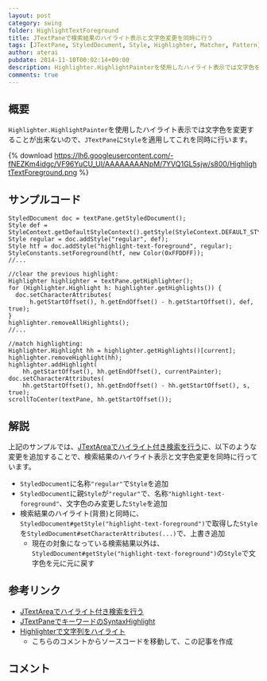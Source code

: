 ```yaml
---
layout: post
category: swing
folder: HighlightTextForeground
title: JTextPaneで検索結果のハイライト表示と文字色変更を同時に行う
tags: [JTextPane, StyledDocument, Style, Highlighter, Matcher, Pattern]
author: aterai
pubdate: 2014-11-10T00:02:14+09:00
description: Highlighter.HighlightPainterを使用したハイライト表示では文字色を変更することが出来ないので、JTextPaneにStyleを適用してこれを同時に行います。
comments: true
---
```

## 概要
`Highlighter.HighlightPainter`を使用したハイライト表示では文字色を変更することが出来ないので、`JTextPane`に`Style`を適用してこれを同時に行います。

{% download https://lh6.googleusercontent.com/-fNEZKm4idgc/VF96YuCU_UI/AAAAAAAANpM/7YVQ1GL5sjw/s800/HighlightTextForeground.png %}

## サンプルコード
<pre class="prettyprint"><code>StyledDocument doc = textPane.getStyledDocument();
Style def = StyleContext.getDefaultStyleContext().getStyle(StyleContext.DEFAULT_STYLE);
Style regular = doc.addStyle("regular", def);
Style htf = doc.addStyle("highlight-text-foreground", regular);
StyleConstants.setForeground(htf, new Color(0xFFDDFF));
//...

//clear the previous highlight:
Highlighter highlighter = textPane.getHighlighter();
for (Highlighter.Highlight h: highlighter.getHighlights()) {
  doc.setCharacterAttributes(
      h.getStartOffset(), h.getEndOffset() - h.getStartOffset(), def, true);
}
highlighter.removeAllHighlights();
//...

//match highlighting:
Highlighter.Highlight hh = highlighter.getHighlights()[current];
highlighter.removeHighlight(hh);
highlighter.addHighlight(
    hh.getStartOffset(), hh.getEndOffset(), currentPainter);
doc.setCharacterAttributes(
    hh.getStartOffset(), hh.getEndOffset() - hh.getStartOffset(), s, true);
scrollToCenter(textPane, hh.getStartOffset());
</code></pre>

## 解説
上記のサンプルでは、[JTextAreaでハイライト付き検索を行う](http://ateraimemo.com/Swing/HighlightSearch.html)に、以下のような変更を追加することで、検索結果のハイライト表示と文字色変更を同時に行っています。

- `StyledDocument`に名称`"regular"`で`Style`を追加
- `StyledDocument`に親`Style`が`"regular"`で、名称`"highlight-text-foreground"`、文字色のみ変更した`Style`を追加
- 検索結果のハイライト(背景)と同時に、`StyledDocument#getStyle("highlight-text-foreground")`で取得した`Style`を`StyledDocument#setCharacterAttributes(...)`で、上書き追加
    - 現在の対象になっている検索結果以外は、`StyledDocument#getStyle("highlight-text-foreground")`の`Style`で文字色を元に元に戻す

<!-- dummy comment line for breaking list -->

## 参考リンク
- [JTextAreaでハイライト付き検索を行う](http://ateraimemo.com/Swing/HighlightSearch.html)
- [JTextPaneでキーワードのSyntaxHighlight](http://ateraimemo.com/Swing/SimpleSyntaxHighlight.html)
- [Highlighterで文字列をハイライト](http://ateraimemo.com/Swing/Highlighter.html)
    - こちらのコメントからソースコードを移動して、この記事を作成

<!-- dummy comment line for breaking list -->

## コメント

